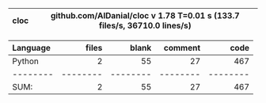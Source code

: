 cloc|github.com/AlDanial/cloc v 1.78  T=0.01 s (133.7 files/s, 36710.0 lines/s)
--- | ---

Language|files|blank|comment|code
:-------|-------:|-------:|-------:|-------:
Python|2|55|27|467
--------|--------|--------|--------|--------
SUM:|2|55|27|467
